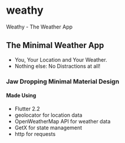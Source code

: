 # weathy

Weathy - The Weather App

## The Minimal Weather App

-   You, Your Location and Your Weather.
-   Nothing else: No Distractions at all!

### Jaw Dropping Minimal Material Design

#### Made Using

-   Flutter 2.2
-   geolocator for location data
-   OpenWeatherMap API for weather data
-   GetX for state management
-   http for requests
